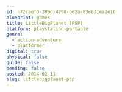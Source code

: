 ```yaml
---
id: b72caefd-389d-4298-b62a-83e831ea2e16
blueprint: games
title: LittleBigPlanet [PSP]
platform: playstation-portable
genre:
  - action-adventure
  - platformer
digital: true
physical: false
guide: false
pending: false
posted: 2014-02-11
slug: littlebigplanet-psp
---
```

